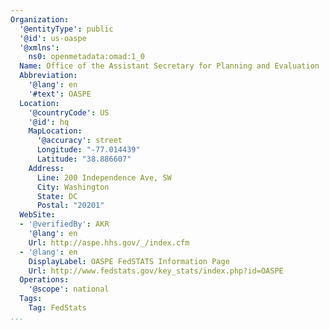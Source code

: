 ```yaml
---
Organization:
  '@entityType': public
  '@id': us-oaspe
  '@xmlns':
    ns0: openmetadata:omad:1_0
  Name: Office of the Assistant Secretary for Planning and Evaluation
  Abbreviation:
    '@lang': en
    '#text': OASPE
  Location:
    '@countryCode': US
    '@id': hq
    MapLocation:
      '@accuracy': street
      Longitude: "-77.014439"
      Latitude: "38.886607"
    Address:
      Line: 200 Independence Ave, SW
      City: Washington
      State: DC
      Postal: "20201"
  WebSite:
  - '@verifiedBy': AKR
    '@lang': en
    Url: http://aspe.hhs.gov/_/index.cfm
  - '@lang': en
    DisplayLabel: OASPE FedSTATS Information Page
    Url: http://www.fedstats.gov/key_stats/index.php?id=OASPE
  Operations:
    '@scope': national
  Tags:
    Tag: FedStats
...
```


